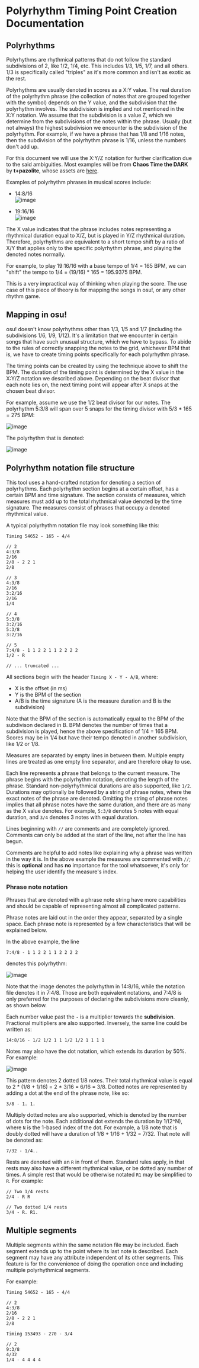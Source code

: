 # Polyrhythm Timing Point Creation Documentation

## Polyrhythms

Polyrhythms are rhythmical patterns that do not follow the standard subdivisions of 2, like 1/2, 1/4, etc.
This includes 1/3, 1/5, 1/7, and all others. 1/3 is specifically called "triples" as it's more common and isn't as exotic as the rest.

Polyrhythms are usually denoted in scores as a X:Y value.
The real duration of the polyrhythm phrase (the collection of notes that are grouped together with the symbol) depends on the Y value, and the subdivision that the polyrhythm involves.
The subdivision is implied and not mentioned in the X:Y notation.
We assume that the subdivision is a value Z, which we determine from the subdivisions of the notes within the phrase.
Usually (but not always) the highest subdivision we encounter is the subdivision of the polyrhythm.
For example, if we have a phrase that has 1/8 and 1/16 notes, then the subdivision of the polyrhythm phrase is 1/16, unless the numbers don't add up.

For this document we will use the X:Y/Z notation for further clarification due to the said ambiguities.
Most examples will be from **Chaos Time the DARK** by **t+pazolite**, whose assets are [here](examples/chaos-time).

Examples of polyrhythm phrases in musical scores include:

- 14:8/16<br/>
![image](https://github.com/Rekkonnect/osu-tools/assets/8298332/75a7b564-423f-43ef-9f9b-a24563c21a01)

- 19:16/16<br/>
![image](https://github.com/Rekkonnect/osu-tools/assets/8298332/9ab236b6-0800-4f03-9b45-c7759fce085e)

The X value indicates that the phrase includes notes representing a rhythmical duration equal to X/Z, but is played in Y/Z rhythmical duration.
Therefore, polyrhythms are equivalent to a short tempo shift by a ratio of X/Y that applies only to the specific polyrhythm phrase, and playing the denoted notes normally.

For example, to play 19:16/16 with a base tempo of 1/4 = 165 BPM, we can "shift" the tempo to 1/4 = (19/16) * 165 = 195.9375 BPM.

This is a very impractical way of thinking when playing the score.
The use case of this piece of theory is for mapping the songs in osu!, or any other rhythm game.

## Mapping in osu!

osu! doesn't know polyrhythms other than 1/3, 1/5 and 1/7 (including the subdivisions 1/6, 1/9, 1/12).
It's a limitation that we encounter in certain songs that have such unusual structure, which we have to bypass.
To abide to the rules of correctly snapping the notes to the grid, whichever BPM that is, we have to create timing points specifically for each polyrhythm phrase.

The timing points can be created by using the technique above to shift the BPM.
The duration of the timing point is determined by the X value in the X:Y/Z notation we described above.
Depending on the beat divisor that each note lies on, the next timing point will appear after X snaps at the chosen beat divisor.

For example, assume we use the 1/2 beat divisor for our notes. The polyrhythm 5:3/8 will span over 5 snaps for the timing divisor with 5/3 * 165 = 275 BPM:

![image](https://github.com/Rekkonnect/osu-tools/assets/8298332/bb8a71d7-527d-478b-ba7e-42c21cee56f6)

The polyrhythm that is denoted:

![image](https://github.com/Rekkonnect/osu-tools/assets/8298332/60ba2202-eb07-4e89-bf80-ac0dd028e838)

## Polyrhythm notation file structure

This tool uses a hand-crafted notation for denoting a section of polyrhythms.
Each polyrhythm section begins at a certain offset, has a certain BPM and time signature.
The section consists of measures, which measures must add up to the total rhythmical value denoted by the time signature.
The measures consist of phrases that occupy a denoted rhythmical value.

A typical polyrhythm notation file may look something like this:
```
Timing 54652 - 165 - 4/4

// 2
4:3/8
2/16
2/8 - 2 2 1
2/8

// 3
4:3/8
2/16
3:2/16
2/16
1/4

// 4
5:3/8
3:2/16
5:3/8
3:2/16

// 5
7:4/8 - 1 1 2 2 1 1 2 2 2 2
1/2 - R

// ... truncated ...
```

All sections begin with the header `Timing X - Y - A/B`, where:
- X is the offset (in ms)
- Y is the BPM of the section
- A/B is the time signature (A is the measure duration and B is the subdivision)

Note that the BPM of the section is automatically equal to the BPM of the subdivison declared in B.
BPM denotes the number of times that a subdivision is played, hence the above specification of 1/4 = 165 BPM.
Scores may be in 1/4 but have their tempo denoted in another subdivision, like 1/2 or 1/8.

Measures are separated by empty lines in between them.
Multiple empty lines are treated as one empty line separator, and are therefore okay to use.

Each line represents a phrase that belongs to the current measure.
The phrase begins with the polyrhythm notation, denoting the length of the phrase.
Standard non-polyrhythmical durations are also supported, like `1/2`.
Durations may optionally be followed by a string of phrase notes, where the exact notes of the phrase are denoted.
Omitting the string of phrase notes implies that all phrase notes have the same duration, and there are as many as the X value denotes.
For example, `5:3/8` denotes 5 notes with equal duration, and `3/4` denotes 3 notes with equal duration.

Lines beginning with `//` are comments and are completely ignored.
Comments can only be added at the start of the line, not after the line has begun.

Comments are helpful to add notes like explaining why a phrase was written in the way it is.
In the above example the measures are commented with `//`; this is **optional** and has **no** importance for the tool whatsoever, it's only for helping the user identify the measure's index.

### Phrase note notation

Phrases that are denoted with a phrase note string have more capabilities and should be capable of representing almost all complicated patterns.

Phrase notes are laid out in the order they appear, separated by a single space.
Each phrase note is represented by a few characteristics that will be explained below.

In the above example, the line
```
7:4/8 - 1 1 2 2 1 1 2 2 2 2
```

denotes this polyrhythm:

![image](https://github.com/Rekkonnect/osu-tools/assets/8298332/75a7b564-423f-43ef-9f9b-a24563c21a01)

Note that the image denotes the polyrhythm in 14:8/16, while the notation file denotes it in 7:4/8. Those are both equivalent notations, and 7:4/8 is only preferred for the purposes of declaring the subdivisions more cleanly, as shown below.

Each number value past the `-` is a multiplier towards the **subdivision**.
Fractional multipliers are also supported.
Inversely, the same line could be written as:

```
14:8/16 - 1/2 1/2 1 1 1/2 1/2 1 1 1 1
```

Notes may also have the dot notation, which extends its duration by 50%.
For example:

![image](https://github.com/Rekkonnect/osu-tools/assets/8298332/f8f43eb5-9688-45e1-ad4a-e1f456b49f92)

This pattern denotes 2 dotted 1/8 notes.
Their total rhythmical value is equal to 2 * (1/8 + 1/16) = 2 * 3/16 = 6/16 = 3/8.
Dotted notes are represented by adding a dot at the end of the phrase note, like so:

```
3/8 - 1. 1.
```

Multiply dotted notes are also supported, which is denoted by the number of dots for the note.
Each additional dot extends the duration by 1/(2^N), where `N` is the 1-based index of the dot.
For example, a 1/8 note that is doubly dotted will have a duration of 1/8 + 1/16 + 1/32 = 7/32.
That note will be denoted as:

```
7/32 - 1/4..
```

Rests are denoted with an `R` in front of them.
Standard rules apply, in that rests may also have a different rhythmical value, or be dotted any number of times.
A simple rest that would be otherwise notated `R1` may be simplified to `R`.
For example:

```
// Two 1/4 rests
2/4 - R R

// Two dotted 1/4 rests
3/4 - R. R1.
```

## Multiple segments

Multiple segments within the same notation file may be included.
Each segment extends up to the point where its last note is described.
Each segment may have any attribute independent of its other segments.
This feature is for the convenience of doing the operation once and including multiple polyrhythmical segments.

For example:
```
Timing 54652 - 165 - 4/4

// 2
4:3/8
2/16
2/8 - 2 2 1
2/8

Timing 153493 - 270 - 3/4

// 2
9:3/8
4/32
1/4 - 4 4 4 4
```

